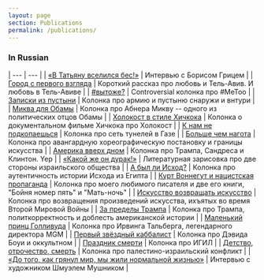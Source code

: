 ```yaml
---
layout: page
section: Publications
permalink: /publications/
---
```


### In Russian

| --- | --- |
| [«В Татьяну вселился бес!»](http://jewish.ru/ru/interviews/articles/186110/) | Интервью с Борисом Грицем |
| [Город с первого взгляда](http://jewish.ru/ru/columnists/articles/184597/) | Короткий рассказ про любовь и Тель-Авив. И любовь в Тель-Авиве |
| [#вытоже?](http://jewish.ru/ru/columnists/articles/184269/) | Controversial колонка про #MeToo |
| [Записки из пустыни](http://jewish.ru/ru/columnists/articles/180694/) | Колонка про армию и пустыню снаружи и внтури |
| [Миква для Обамы](http://jewish.ru/ru/people/society/179440/) | Колонка про Абнера Микву -- одного из политических отцов Обамы |
| [Холокост в стиле Хичкока](http://jewish.ru/ru/stories/reviews/175776/) | Колонка о документальном фильме Хичкока про Холокост |
| [К нам не подкопаешься](http://jewish.ru/ru/events/israel/179578/) | Колонка про сеть тунелей в Газе |
| [Больше чем нагота](http://jewish.ru/ru/columnists/articles/11493/) | Колонка про авангардную хореографическую постановку и границы искусства |
| [Америка вверх дном](http://jewish.ru/ru/events/world/8647/) | Колонка про Трампа, Сандреса и Клинтон. Yep |
| [«Какой же он дурак!»](http://jewish.ru/ru/stories/literature/2594/) | Литературная зарисовка про две стороны израильского общества |
| [А был ли Исход?](http://jewish.ru/ru/stories/reviews/4652/) | Колонка про аутентичность истории Исхода из Египта |
| [Курт Воннегут и нацистская пропаганда](http://jewish.ru/ru/stories/reviews/933/) | Колонка про моего любимого писателя и две его книги, "Бойня номер пять" и "Мать-ночь" |
| [Искусство возвращать искусство](http://jewish.ru/ru/stories/reviews/929/) | Колонка про возвращения произведений искусства, ихъятых во время Второй Мировой Войны |
| [За пределы Трампа](http://jewish.ru/ru/columnists/articles/11469/) | Колонка про Трампа, политкорректность и доблесть американской истории |
| [Маленький принц Голливуда](http://jewish.ru/ru/people/culture/684/) | Колонка про Ирвинга Тальберга, легендарного директора MGM |
| [Первый звёздный каббалист](http://jewish.ru/ru/people/culture/3112/) | Колонка про Дэвида Боуи и оккультном |
| [Праздник смерти](http://jewish.ru/ru/columnists/articles/11438/) | Колонка про ИГИЛ |
| [Детство, отрочество, смерть](http://jewish.ru/ru/columnists/articles/11432/) | Колонка про палестино-израильский конфликт |
| [«До того, как грянул мир, мы жили нормальной жизнью»](http://jewish.ru/ru/interviews/articles/175546/) | Интервью с художником Шмуэлем Мушником |
